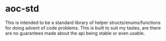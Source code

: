# aoc-std

This is intended to be a standard library of helper structs/enums/functions for
doing advent of code problems. This is built to suit my tastes, are there are
no guarantees made about the api being stable or even usable.
